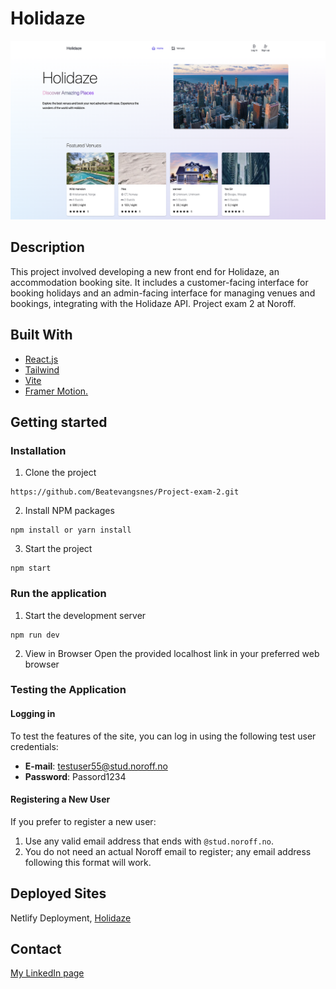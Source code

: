 # Holidaze

![image](https://github.com/Beatevangsnes/Project-exam-2/blob/main/src/assets/holidaze-webpage.png?raw=true)

## Description

This project involved developing a new front end for Holidaze, an accommodation booking site. It includes a customer-facing interface for booking holidays and an admin-facing interface for managing venues and bookings, integrating with the Holidaze API. Project exam 2 at Noroff.

## Built With

- [React.js](https://reactjs.org/)
- [Tailwind](https://tailwindcss.com/)
- [Vite](https://vitejs.dev/)
- [Framer Motion.](https://www.framer.com/motion/)

## Getting started

### Installation

1. Clone the project

```
https://github.com/Beatevangsnes/Project-exam-2.git
```

2. Install NPM packages

```
npm install or yarn install
```

3. Start the project

```
npm start
```

### Run the application

1. Start the development server

```
npm run dev
```

2. View in Browser
   Open the provided localhost link in your preferred web browser

### Testing the Application

#### Logging in

To test the features of the site, you can log in using the following test user credentials:

- **E-mail**: testuser55@stud.noroff.no
- **Password**: Passord1234

#### Registering a New User

If you prefer to register a new user:

1. Use any valid email address that ends with `@stud.noroff.no`. 
2. You do not need an actual Noroff email to register; any email address following this format will work.

## Deployed Sites

Netlify Deployment, [Holidaze](https://project-exam-2-bv.netlify.app/)

## Contact

[My LinkedIn page](https://www.linkedin.com/in/beate-vangsnes/)
